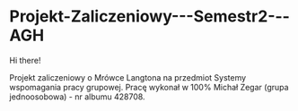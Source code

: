 # Projekt-Zaliczeniowy---Semestr2---AGH

Hi there!

Projekt zaliczeniowy o Mrówce Langtona na przedmiot Systemy wspomagania pracy grupowej.
Pracę wykonał w 100% Michał Zegar (grupa jednoosobowa) - nr albumu 428708.